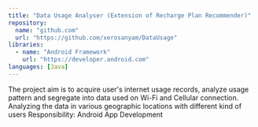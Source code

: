 ```yaml
---
title: "Data Usage Analyser (Extension of Recharge Plan Recommender)"
repository:
  name: "github.com"
  url: "https://github.com/xerosanyam/DataUsage"
libraries:
  - name: "Android Framework"
    url: "https://developer.android.com"
languages: [Java]
---
```

The project aim is to acquire user's internet usage records, analyze usage pattern and segregate into data used on Wi-Fi and Cellular connection. Analyzing the data in various geographic locations with different kind of users Responsibility: Android App Development
